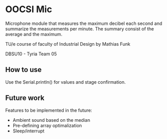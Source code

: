 # OOCSI Mic 
 
Microphone module that measures the maximum decibel each second and summarize the measurements per minute. The summary consist of the average and the maximum.

TU/e course of faculty of Industrial Design by Mathias Funk

DBSU10 - Tyria Team 05

## How to use
Use the Serial.println() for values and stage confirmation.

## Future work
Features to be implemented in the future:
- Ambient sound based on the median
- Pre-defining array optimalization
- Sleep/interrupt
